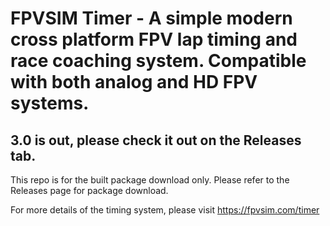 # FPVSIM Timer - A simple modern cross platform FPV lap timing and race coaching system. Compatible with both analog and HD FPV systems.

## 3.0 is out, please check it out on the Releases tab.

This repo is for the built package download only. Please refer to the Releases page for package download.

For more details of the timing system, please visit https://fpvsim.com/timer
